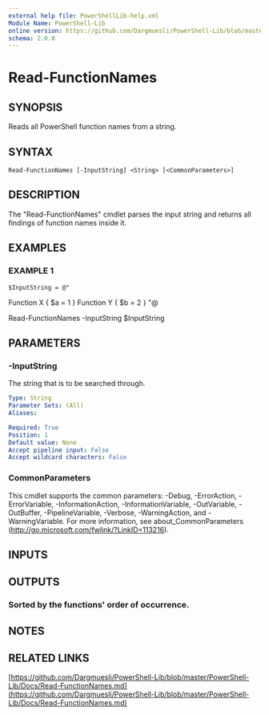 ```yaml
---
external help file: PowerShellLib-help.xml
Module Name: PowerShell-Lib
online version: https://github.com/Dargmuesli/PowerShell-Lib/blob/master/PowerShell-Lib/Docs/Read-FunctionNames.md
schema: 2.0.0
---
```


# Read-FunctionNames

## SYNOPSIS
Reads all PowerShell function names from a string.

## SYNTAX

```
Read-FunctionNames [-InputString] <String> [<CommonParameters>]
```

## DESCRIPTION
The "Read-FunctionNames" cmdlet parses the input string and returns all findings of function names inside it.

## EXAMPLES

### EXAMPLE 1
```
$InputString = @"
```

Function X {
        $a = 1
    }
    Function Y {
        $b = 2
    }
"@

Read-FunctionNames -InputString $InputString

## PARAMETERS

### -InputString
The string that is to be searched through.

```yaml
Type: String
Parameter Sets: (All)
Aliases:

Required: True
Position: 1
Default value: None
Accept pipeline input: False
Accept wildcard characters: False
```

### CommonParameters
This cmdlet supports the common parameters: -Debug, -ErrorAction, -ErrorVariable, -InformationAction, -InformationVariable, -OutVariable, -OutBuffer, -PipelineVariable, -Verbose, -WarningAction, and -WarningVariable.
For more information, see about_CommonParameters (http://go.microsoft.com/fwlink/?LinkID=113216).

## INPUTS

## OUTPUTS

### Sorted by the functions' order of occurrence.

## NOTES

## RELATED LINKS

[https://github.com/Dargmuesli/PowerShell-Lib/blob/master/PowerShell-Lib/Docs/Read-FunctionNames.md](https://github.com/Dargmuesli/PowerShell-Lib/blob/master/PowerShell-Lib/Docs/Read-FunctionNames.md)

